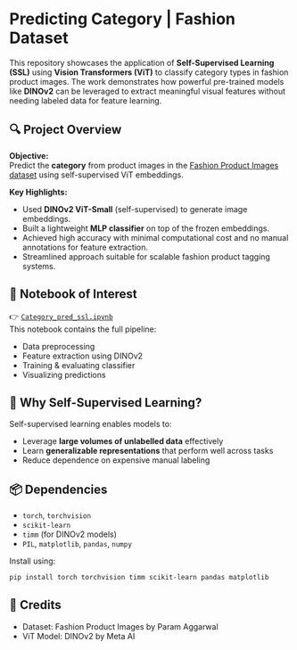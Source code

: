 # Predicting Category | Fashion Dataset

This repository showcases the application of **Self-Supervised Learning (SSL)** using **Vision Transformers (ViT)** to classify category types in fashion product images. The work demonstrates how powerful pre-trained models like **DINOv2** can be leveraged to extract meaningful visual features without needing labeled data for feature learning.

## 🔍 Project Overview

**Objective:**  
Predict the **category** from product images in the [Fashion Product Images dataset](https://www.kaggle.com/datasets/paramaggarwal/fashion-product-images-dataset) using self-supervised ViT embeddings.

**Key Highlights:**
- Used **DINOv2 ViT-Small** (self-supervised) to generate image embeddings.
- Built a lightweight **MLP classifier** on top of the frozen embeddings.
- Achieved high accuracy with minimal computational cost and no manual annotations for feature extraction.
- Streamlined approach suitable for scalable fashion product tagging systems.

## 📁 Notebook of Interest

👉 [`Category_pred_ssl.ipynb`](./Category_pred_ssl.ipynb)  
This notebook contains the full pipeline:
- Data preprocessing  
- Feature extraction using DINOv2  
- Training & evaluating classifier  
- Visualizing predictions  

## 🧠 Why Self-Supervised Learning?

Self-supervised learning enables models to:
- Leverage **large volumes of unlabelled data** effectively  
- Learn **generalizable representations** that perform well across tasks  
- Reduce dependence on expensive manual labeling  

## 📦 Dependencies

- `torch`, `torchvision`  
- `scikit-learn`  
- `timm` (for DINOv2 models)  
- `PIL`, `matplotlib`, `pandas`, `numpy`  

Install using:

```bash
pip install torch torchvision timm scikit-learn pandas matplotlib
```
## 📌 Credits

- Dataset: Fashion Product Images by Param Aggarwal
- ViT Model: DINOv2 by Meta AI